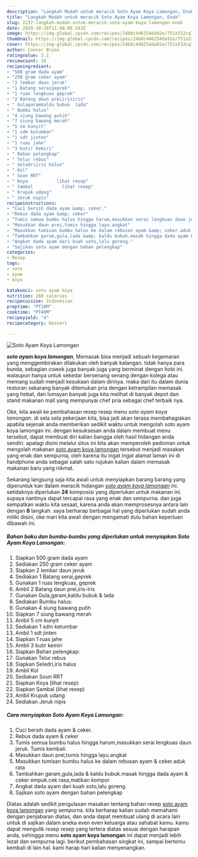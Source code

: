 ```yaml
---
description: "Langkah Mudah untuk meracik Soto Ayam Koya Lamongan, Enak"
title: "Langkah Mudah untuk meracik Soto Ayam Koya Lamongan, Enak"
slug: 2237-langkah-mudah-untuk-meracik-soto-ayam-koya-lamongan-enak
date: 2020-10-26T11:48:08.543Z
image: https://img-global.cpcdn.com/recipes/24b8c446254da92e/751x532cq70/soto-ayam-koya-lamongan-foto-resep-utama.jpg
thumbnail: https://img-global.cpcdn.com/recipes/24b8c446254da92e/751x532cq70/soto-ayam-koya-lamongan-foto-resep-utama.jpg
cover: https://img-global.cpcdn.com/recipes/24b8c446254da92e/751x532cq70/soto-ayam-koya-lamongan-foto-resep-utama.jpg
author: Connor Bryan
ratingvalue: 3.1
reviewcount: 10
recipeingredient:
- "500 gram dada ayam"
- "250 gram ceker ayam"
- "2 lembar daun jeruk"
- "1 Batang seraigeprek"
- "1 ruas lengkuas geprek"
- "2 Batang daun preiirisiris"
- " Gulagaramkaldu bubuk  lada"
- " Bumbu halus"
- "4 siung bawang putih"
- "7 siung bawang merah"
- "5 cm kunyit"
- "1 sdm ketumbar"
- "1 sdt jinten"
- "1 ruas jahe"
- "3 butir kemiri"
- " Bahan pelengkap"
- " Telur rebus"
- " Seledriiris halus"
- " Kol"
- " Soun RRT"
- " Koya           lihat resep"
- " Sambal           lihat resep"
- " Krupuk udang"
- " Jeruk nipis"
recipeinstructions:
- "Cuci bersih dada ayam &amp; ceker."
- "Rebus dada ayam &amp; ceker"
- "Tumis semua bumbu halus hingga harum,masukkan serai lengkuas daun jeruk. Tumis kembali."
- "Masukkan daun prei,tumis hingga layu.angkat"
- "Masukkan tumisan bumbu halus ke dalam rebusan ayam &amp; ceker.aduk rata"
- "Tambahkan garam,gula,lada &amp; kaldu bubuk.masak hingga dada ayam &amp; ceker empuk.cek rasa,matikan kompor"
- "Angkat dada ayam dari kuah soto,lalu goreng."
- "Sajikan soto ayam dengan bahan pelengkap"
categories:
- Resep
tags:
- soto
- ayam
- koya

katakunci: soto ayam koya 
nutrition: 260 calories
recipecuisine: Indonesian
preptime: "PT18M"
cooktime: "PT49M"
recipeyield: "4"
recipecategory: Dessert

---
```



![Soto Ayam Koya Lamongan](https://img-global.cpcdn.com/recipes/24b8c446254da92e/751x532cq70/soto-ayam-koya-lamongan-foto-resep-utama.jpg)

<b><i>soto ayam koya lamongan</i></b>, Memasak bisa menjadi sebuah kegemaran yang menggembirakan dilakukan oleh banyak kalangan. tidak hanya para bunda, sebagian cowok juga banyak juga yang berminat dengan hobi ini. walaupun hanya untuk sekedar bersenang senang dengan kolega atau memang sudah menjadi kesukaan dalam dirinya. maka dari itu dalam dunia restoran sekarang banyak ditemukan pria dengan ketrampilan memasak yang hebat, dan lumayan banyak juga kita melihat di banyak depot dan stand makanan mall yang mempunyai chef pria sebagai chef terbaik nya.



Oke, kita awali ke pembahasan resep resep menu <i>soto ayam koya lamongan</i>. di sela sela pekerjaan kita, bisa jadi akan terasa membahagiakan apabila sejenak anda memberikan sedikit waktu untuk mengolah soto ayam koya lamongan ini. dengan kesuksesan anda dalam membuat menu tersebut, dapat membuat diri kalian bangga oleh hasil hidangan anda sendiri. apalagi disini melalui situs ini kita akan memperoleh pedoman untuk mengolah makanan <u>soto ayam koya lamongan</u> tersebut menjadi masakan yang enak dan sempurna, oleh karena itu ingat ingat alamat laman ini di handphone anda sebagai salah satu rujukan kalian dalam memasak makanan baru yang nikmat.


Sekarang langsung saja kita awali untuk menyiapkan barang barang yang diperuntuk kan dalam meracik hidangan <u><i>soto ayam koya lamongan</i></u> ini. setidaknya diperlukan <b>24</b> komposisi yang diperlukan untuk makanan ini. supaya nantinya dapat tercapai rasa yang enak dan sempurna. dan juga sempatkan waktu kita sesaat, karena anda akan memprosesnya antara lain dengan <b>8</b> langkah. saya berharap berbagai hal yang diperlukan sudah anda miliki disini, oke mari kita awali dengan mengamati dulu bahan keperluan dibawah ini.

<!--inarticleads1-->

##### Bahan baku dan bumbu-bumbu yang diperlukan untuk menyiapkan Soto Ayam Koya Lamongan:

1. Siapkan 500 gram dada ayam
1. Sediakan 250 gram ceker ayam
1. Siapkan 2 lembar daun jeruk
1. Sediakan 1 Batang serai,geprek
1. Gunakan 1 ruas lengkuas, geprek
1. Ambil 2 Batang daun prei,iris-iris
1. Gunakan  Gula,garam,kaldu bubuk &amp; lada
1. Sediakan  Bumbu halus:
1. Gunakan 4 siung bawang putih
1. Siapkan 7 siung bawang merah
1. Ambil 5 cm kunyit
1. Sediakan 1 sdm ketumbar
1. Ambil 1 sdt jinten
1. Siapkan 1 ruas jahe
1. Ambil 3 butir kemiri
1. Siapkan  Bahan pelengkap:
1. Gunakan  Telur rebus
1. Siapkan  Seledri,iris halus
1. Ambil  Kol
1. Sediakan  Soun RRT
1. Siapkan  Koya           (lihat resep)
1. Siapkan  Sambal           (lihat resep)
1. Ambil  Krupuk udang
1. Sediakan  Jeruk nipis




<!--inarticleads2-->

##### Cara menyiapkan Soto Ayam Koya Lamongan:

1. Cuci bersih dada ayam &amp; ceker.
1. Rebus dada ayam &amp; ceker
1. Tumis semua bumbu halus hingga harum,masukkan serai lengkuas daun jeruk. Tumis kembali.
1. Masukkan daun prei,tumis hingga layu.angkat
1. Masukkan tumisan bumbu halus ke dalam rebusan ayam &amp; ceker.aduk rata
1. Tambahkan garam,gula,lada &amp; kaldu bubuk.masak hingga dada ayam &amp; ceker empuk.cek rasa,matikan kompor
1. Angkat dada ayam dari kuah soto,lalu goreng.
1. Sajikan soto ayam dengan bahan pelengkap




Diatas adalah sedikit pengulasan masakan tentang bahan resep <u>soto ayam koya lamongan</u> yang sempurna. kita berharap kalian sudah memahami dengan penjabaran diatas, dan anda dapat membuat ulang di acara lain untuk di sajikan dalam aneka even even keluarga atau sahabat kamu. kamu dapat mengulik resep resep yang tertera diatas sesuai dengan harapan anda, sehingga menu <b>soto ayam koya lamongan</b> ini dapat menjadi lebih lezat dan sempurna lagi. berikut pembahasan singkat ini, sampai bertemu kembali di lain hal. kami harap hari kalian menyenangkan.
